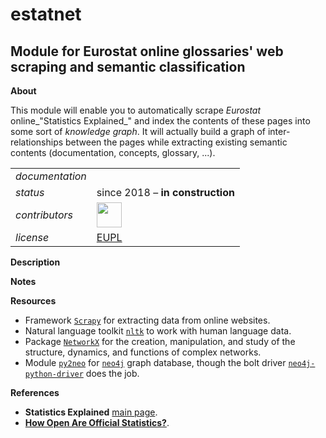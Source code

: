 estatnet
========

Module for Eurostat online glossaries' web scraping and semantic classification
---

**About**

This module will enable you to automatically scrape _Eurostat_ online_"Statistics Explained_" and index the contents of these pages into some sort of _knowledge graph_. It will actually build a graph of inter-relationships between the pages while extracting existing semantic contents (documentation, concepts, glossary, ...). 

<table align="center">
  <tr> <td align="left"><i>documentation</i></td> <td align="left"><!--  available at: https://eurostat.github.io/estatNet/ --></td> </tr>
    <tr> <td align="left"><i>status</i></td> <td align="left">since 2018 &ndash; <b>in construction</b></td></tr> 
    <tr> <td align="left"><i>contributors</i></td> 
    <td align="left" valign="middle"> <a href="https://github.com/gjacopo"><img src="https://github.com/gjacopo.png" width="40"></a> </td> </tr> 
    <tr> <td align="left"><i>license</i></td> <td align="left"><a href="https://joinup.ec.europa.eu/sites/default/files/eupl1.1.-licence-en_0.pdfEUPL">EUPL</a> </td> </tr> 
</table>


**<a name="Description"></a>Description**

**<a name="Notes"></a>Notes**

**<a name="Resources"></a>Resources**

* Framework [`Scrapy`](https://scrapy.org) for extracting data from online websites.
* Natural language toolkit [`nltk`](http://www.nltk.org/) to work with human language data.
* Package [`NetworkX`](https://networkx.github.io/) for the creation, manipulation, and study of the structure, dynamics, and functions of complex networks.
* Module [`py2neo`](http://py2neo.org/v3/) for [`neo4j`](https://neo4j.com/) graph database, though the bolt driver [`neo4j-python-driver`](https://github.com/neo4j/neo4j-python-driver) does the job.

**<a name="References"></a>References**

* **Statistics Explained** [main page](https://ec.europa.eu/eurostat/statistics-explained/index.php/Main_Page).
* [**How Open Are Official Statistics?**](http://opendatawatch.com/monitoring-reporting/how-open-are-official-statistics/).
